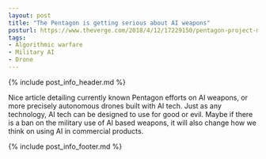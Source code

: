 ```yaml
---
layout: post
title: "The Pentagon is getting serious about AI weapons"
posturl: https://www.theverge.com/2018/4/12/17229150/pentagon-project-maven-ai-google-war-military
tags:
- Algorithmic warfare
- Military AI
- Drone
---
```


{% include post_info_header.md %}

Nice article detailing currently known Pentagon efforts on AI weapons, or more precisely autonomous drones built with AI tech. Just as any technology, AI tech can be designed to use for good or evil. Maybe if there is a ban on the military use of AI based weapons, it will also change how we think on using AI in commercial products.

<!--more-->
{% include post_info_footer.md %}
